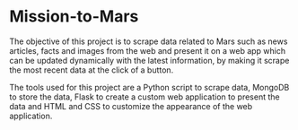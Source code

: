 # Mission-to-Mars

The objective of this project is to scrape data related to Mars such as news articles, facts and images from the web and present it on a web app which can be updated dynamically with the latest information, by making it scrape the most recent data at the click of a button.

The tools used for this project are a Python script to scrape data, MongoDB to store the data, Flask to create a custom web application to present the data and HTML and CSS to customize the appearance of the web application.
